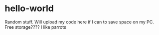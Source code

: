 # hello-world
Random stuff. Will upload my code here if I can to save space on my PC. Free storage???? 
I like parrots
